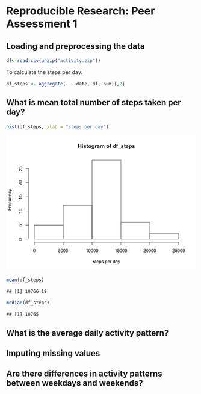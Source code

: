 # Reproducible Research: Peer Assessment 1


## Loading and preprocessing the data

```r
df<-read.csv(unzip("activity.zip"))
```
To calculate the steps per day:

```r
df_steps <- aggregate(. ~ date, df, sum)[,2]
```


## What is mean total number of steps taken per day?

```r
hist(df_steps, xlab = "steps per day")
```

![](PA1_template_files/figure-html/unnamed-chunk-3-1.png) 

```r
mean(df_steps)
```

```
## [1] 10766.19
```

```r
median(df_steps)
```

```
## [1] 10765
```



## What is the average daily activity pattern?



## Imputing missing values



## Are there differences in activity patterns between weekdays and weekends?
